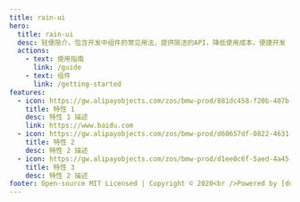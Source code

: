 ```yaml
---
title: rain-ui
hero:
  title: rain-ui
  desc: 轻便简介，包含开发中组件的常见用法，提供简洁的API，降低使用成本，便捷开发
  actions:
    - text: 使用指南
      link: /guide
    - text: 组件
      link: /getting-started
features:
  - icon: https://gw.alipayobjects.com/zos/bmw-prod/881dc458-f20b-407b-947a-95104b5ec82b/k79dm8ih_w144_h144.png
    title: 特性 1
    desc: 特性 1 描述
    link: https://www.baidu.com
  - icon: https://gw.alipayobjects.com/zos/bmw-prod/d60657df-0822-4631-9d7c-e7a869c2f21c/k79dmz3q_w126_h126.png
    title: 特性 2
    desc: 特性 2 描述
  - icon: https://gw.alipayobjects.com/zos/bmw-prod/d1ee0c6f-5aed-4a45-a507-339a4bfe076c/k7bjsocq_w144_h144.png
    title: 特性 3
    desc: 特性 2 描述
footer: Open-source MIT Licensed | Copyright © 2020<br />Powered by [dumi](https://d.umijs.org)
---
```

